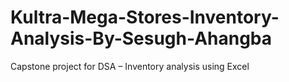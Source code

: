 # Kultra-Mega-Stores-Inventory-Analysis-By-Sesugh-Ahangba
Capstone project for DSA – Inventory analysis using Excel
